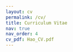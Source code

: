 ```yaml
---
layout: cv
permalink: /cv/
title: Curriculum Vitae
nav: true
nav_order: 4
cv_pdf: Hao_CV.pdf
---
```


